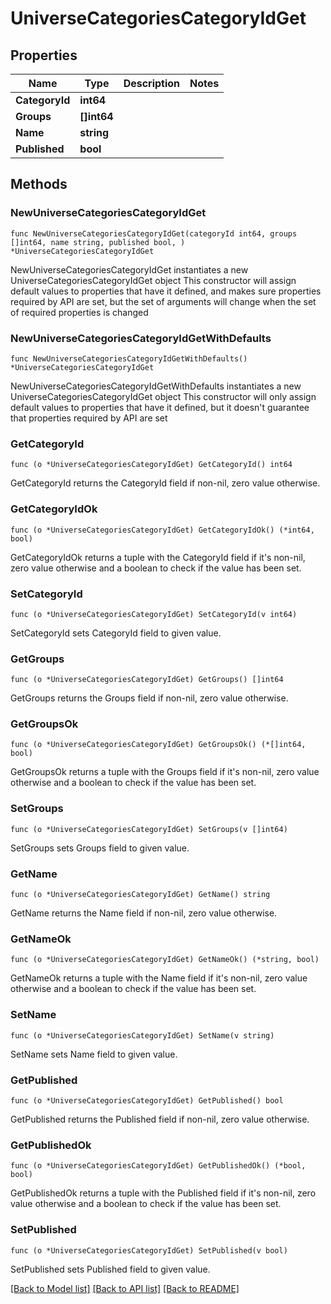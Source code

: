 # UniverseCategoriesCategoryIdGet

## Properties

Name | Type | Description | Notes
------------ | ------------- | ------------- | -------------
**CategoryId** | **int64** |  | 
**Groups** | **[]int64** |  | 
**Name** | **string** |  | 
**Published** | **bool** |  | 

## Methods

### NewUniverseCategoriesCategoryIdGet

`func NewUniverseCategoriesCategoryIdGet(categoryId int64, groups []int64, name string, published bool, ) *UniverseCategoriesCategoryIdGet`

NewUniverseCategoriesCategoryIdGet instantiates a new UniverseCategoriesCategoryIdGet object
This constructor will assign default values to properties that have it defined,
and makes sure properties required by API are set, but the set of arguments
will change when the set of required properties is changed

### NewUniverseCategoriesCategoryIdGetWithDefaults

`func NewUniverseCategoriesCategoryIdGetWithDefaults() *UniverseCategoriesCategoryIdGet`

NewUniverseCategoriesCategoryIdGetWithDefaults instantiates a new UniverseCategoriesCategoryIdGet object
This constructor will only assign default values to properties that have it defined,
but it doesn't guarantee that properties required by API are set

### GetCategoryId

`func (o *UniverseCategoriesCategoryIdGet) GetCategoryId() int64`

GetCategoryId returns the CategoryId field if non-nil, zero value otherwise.

### GetCategoryIdOk

`func (o *UniverseCategoriesCategoryIdGet) GetCategoryIdOk() (*int64, bool)`

GetCategoryIdOk returns a tuple with the CategoryId field if it's non-nil, zero value otherwise
and a boolean to check if the value has been set.

### SetCategoryId

`func (o *UniverseCategoriesCategoryIdGet) SetCategoryId(v int64)`

SetCategoryId sets CategoryId field to given value.


### GetGroups

`func (o *UniverseCategoriesCategoryIdGet) GetGroups() []int64`

GetGroups returns the Groups field if non-nil, zero value otherwise.

### GetGroupsOk

`func (o *UniverseCategoriesCategoryIdGet) GetGroupsOk() (*[]int64, bool)`

GetGroupsOk returns a tuple with the Groups field if it's non-nil, zero value otherwise
and a boolean to check if the value has been set.

### SetGroups

`func (o *UniverseCategoriesCategoryIdGet) SetGroups(v []int64)`

SetGroups sets Groups field to given value.


### GetName

`func (o *UniverseCategoriesCategoryIdGet) GetName() string`

GetName returns the Name field if non-nil, zero value otherwise.

### GetNameOk

`func (o *UniverseCategoriesCategoryIdGet) GetNameOk() (*string, bool)`

GetNameOk returns a tuple with the Name field if it's non-nil, zero value otherwise
and a boolean to check if the value has been set.

### SetName

`func (o *UniverseCategoriesCategoryIdGet) SetName(v string)`

SetName sets Name field to given value.


### GetPublished

`func (o *UniverseCategoriesCategoryIdGet) GetPublished() bool`

GetPublished returns the Published field if non-nil, zero value otherwise.

### GetPublishedOk

`func (o *UniverseCategoriesCategoryIdGet) GetPublishedOk() (*bool, bool)`

GetPublishedOk returns a tuple with the Published field if it's non-nil, zero value otherwise
and a boolean to check if the value has been set.

### SetPublished

`func (o *UniverseCategoriesCategoryIdGet) SetPublished(v bool)`

SetPublished sets Published field to given value.



[[Back to Model list]](../README.md#documentation-for-models) [[Back to API list]](../README.md#documentation-for-api-endpoints) [[Back to README]](../README.md)


